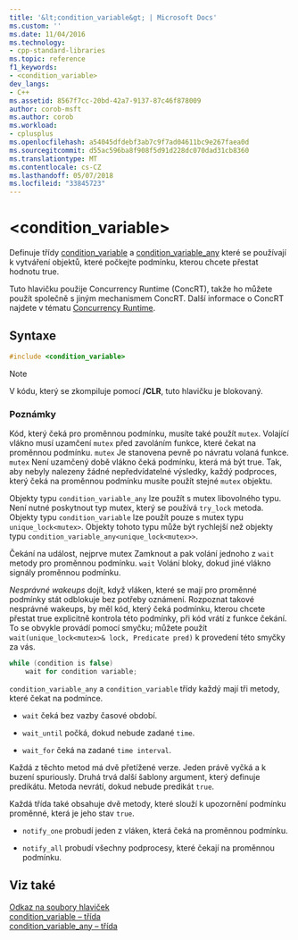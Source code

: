 ```yaml
---
title: '&lt;condition_variable&gt; | Microsoft Docs'
ms.custom: ''
ms.date: 11/04/2016
ms.technology:
- cpp-standard-libraries
ms.topic: reference
f1_keywords:
- <condition_variable>
dev_langs:
- C++
ms.assetid: 8567f7cc-20bd-42a7-9137-87c46f878009
author: corob-msft
ms.author: corob
ms.workload:
- cplusplus
ms.openlocfilehash: a54045dfdebf3ab7c9f7ad04611bc9e267faea0d
ms.sourcegitcommit: d55ac596ba8f908f5d91d228dc070dad31cb8360
ms.translationtype: MT
ms.contentlocale: cs-CZ
ms.lasthandoff: 05/07/2018
ms.locfileid: "33845723"
---
```

# <a name="ltconditionvariablegt"></a>&lt;condition_variable&gt;

Definuje třídy [condition_variable](../standard-library/condition-variable-class.md) a [condition_variable_any](../standard-library/condition-variable-any-class.md) které se používají k vytváření objektů, které počkejte podmínku, kterou chcete přestat hodnotu true.

Tuto hlavičku použije Concurrency Runtime (ConcRT), takže ho můžete použít společně s jiným mechanismem ConcRT. Další informace o ConcRT najdete v tématu [Concurrency Runtime](../parallel/concrt/concurrency-runtime.md).

## <a name="syntax"></a>Syntaxe

```cpp
#include <condition_variable>
```

> [!NOTE]
> V kódu, který se zkompiluje pomocí **/CLR**, tuto hlavičku je blokovaný.

### <a name="remarks"></a>Poznámky

Kód, který čeká pro proměnnou podmínku, musíte také použít `mutex`. Volající vlákno musí uzamčení `mutex` před zavoláním funkce, které čekat na proměnnou podmínku. `mutex` Je stanovena pevně po návratu volaná funkce. `mutex` Není uzamčený době vlákno čeká podmínku, která má být true. Tak, aby nebyly nalezeny žádné nepředvídatelné výsledky, každý podproces, který čeká na proměnnou podmínku musíte použít stejné `mutex` objektu.

Objekty typu `condition_variable_any` lze použít s mutex libovolného typu. Není nutné poskytnout typ mutex, který se používá `try_lock` metoda. Objekty typu `condition_variable` lze použít pouze s mutex typu `unique_lock<mutex>`. Objekty tohoto typu může být rychlejší než objekty typu `condition_variable_any<unique_lock<mutex>>`.

Čekání na událost, nejprve mutex Zamknout a pak volání jednoho z `wait` metody pro proměnnou podmínku. `wait` Volání bloky, dokud jiné vlákno signály proměnnou podmínku.

*Nesprávné wakeups* dojít, když vláken, které se mají pro proměnné podmínky stát odblokuje bez potřeby oznámení. Rozpoznat takové nesprávné wakeups, by měl kód, který čeká podmínku, kterou chcete přestat true explicitně kontrola této podmínky, při kód vrátí z funkce čekání. To se obvykle provádí pomocí smyčku; můžete použít `wait(unique_lock<mutex>& lock, Predicate pred)` k provedení této smyčky za vás.

```cpp
while (condition is false)
    wait for condition variable;
```

`condition_variable_any` a `condition_variable` třídy každý mají tři metody, které čekat na podmínce.

- `wait` čeká bez vazby časové období.

- `wait_until` počká, dokud nebude zadané `time`.

- `wait_for` čeká na zadané `time interval`.

Každá z těchto metod má dvě přetížené verze. Jeden právě vyčká a k buzení spuriously. Druhá trvá další šablony argument, který definuje predikátu. Metoda nevrátí, dokud nebude predikát `true`.

Každá třída také obsahuje dvě metody, které slouží k upozornění podmínku proměnné, která je jeho stav `true`.

- `notify_one` probudí jeden z vláken, která čeká na proměnnou podmínku.

- `notify_all` probudí všechny podprocesy, které čekají na proměnnou podmínku.

## <a name="see-also"></a>Viz také

[Odkaz na soubory hlaviček](../standard-library/cpp-standard-library-header-files.md)<br/>
[condition_variable – třída](../standard-library/condition-variable-class.md)<br/>
[condition_variable_any – třída](../standard-library/condition-variable-any-class.md)<br/>
